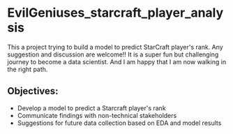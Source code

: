 # EvilGeniuses_starcraft_player_analysis

This a project trying to build a model to predict StarCraft player's rank.
Any suggestion and discussion are welcome!!
It is a super fun but challenging journey to become a data scientist. And I am happy that I am now walking in the right path.

## Objectives:
* Develop a model to predict a Starcraft player's rank
* Communicate findings with non-technical stakeholders
* Suggestions for future data collection based on EDA and model results

